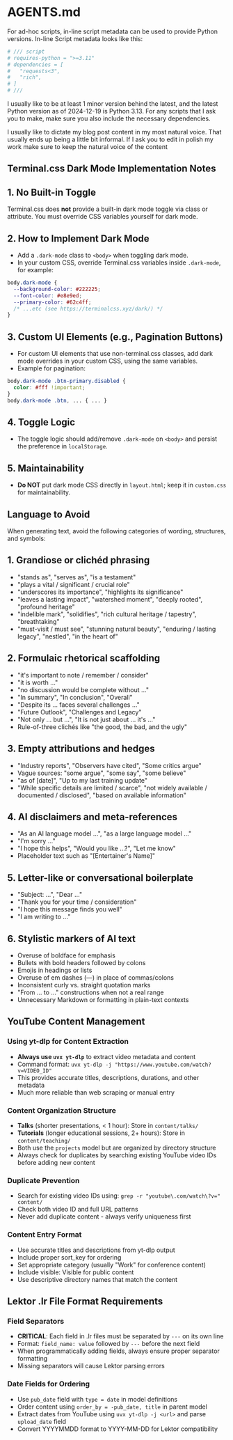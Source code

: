 # AGENTS.md

For ad-hoc scripts, in-line script metadata can be used to provide Python
versions. In-line Script metadata looks like this:

```python
# /// script
# requires-python = ">=3.11"
# dependencies = [
#   "requests<3",
#   "rich",
# ]
# ///
```

I usually like to be at least 1 minor version behind the latest, and the
latest Python version as of 2024-12-19 is Python 3.13. For any scripts that
I ask you to make, make sure you also include the necessary dependencies.

I usually like to dictate my blog post content in my most natural voice. That
usually ends up being a little bit informal. If I ask you to edit in polish
my work make sure to keep the natural voice of the content

## Terminal.css Dark Mode Implementation Notes

## 1. No Built-in Toggle
Terminal.css does **not** provide a built-in dark mode toggle via class or attribute. You must override CSS variables yourself for dark mode.

## 2. How to Implement Dark Mode
- Add a `.dark-mode` class to `<body>` when toggling dark mode.
- In your custom CSS, override Terminal.css variables inside `.dark-mode`, for example:

```css
body.dark-mode {
  --background-color: #222225;
  --font-color: #e8e9ed;
  --primary-color: #62c4ff;
  /* ...etc (see https://terminalcss.xyz/dark/) */
}
```

## 3. Custom UI Elements (e.g., Pagination Buttons)
- For custom UI elements that use non-terminal.css classes, add dark mode overrides in your custom CSS, using the same variables.
- Example for pagination:

```css
body.dark-mode .btn-primary.disabled {
  color: #fff !important;
}
body.dark-mode .btn, ... { ... }
```

## 4. Toggle Logic
- The toggle logic should add/remove `.dark-mode` on `<body>` and persist the preference in `localStorage`.

## 5. Maintainability
- **Do NOT** put dark mode CSS directly in `layout.html`; keep it in `custom.css` for maintainability.

## Language to Avoid

When generating text, avoid the following categories of wording, structures, and symbols:

## 1. Grandiose or clichéd phrasing

- "stands as", "serves as", "is a testament"
- "plays a vital / significant / crucial role"
- "underscores its importance", "highlights its significance"
- "leaves a lasting impact", "watershed moment", "deeply rooted",
  "profound heritage"
- "indelible mark", "solidifies", "rich cultural heritage / tapestry",
  "breathtaking"
- "must-visit / must see", "stunning natural beauty", "enduring / lasting
  legacy", "nestled", "in the heart of"

## 2. Formulaic rhetorical scaffolding

- "it's important to note / remember / consider"
- "it is worth …"
- "no discussion would be complete without …"
- "In summary", "In conclusion", "Overall"
- "Despite its … faces several challenges …"
- "Future Outlook", "Challenges and Legacy"
- "Not only … but …", "It is not just about … it's …"
- Rule-of-three clichés like "the good, the bad, and the ugly"

## 3. Empty attributions and hedges

- "Industry reports", "Observers have cited", "Some critics argue"
- Vague sources: "some argue", "some say", "some believe"
- "as of [date]", "Up to my last training update"
- "While specific details are limited / scarce", "not widely available /
  documented / disclosed", "based on available information"

## 4. AI disclaimers and meta-references

- "As an AI language model …", "as a large language model …"
- "I'm sorry …"
- "I hope this helps", "Would you like …?", "Let me know"
- Placeholder text such as "[Entertainer's Name]"

## 5. Letter-like or conversational boilerplate

- "Subject: …", "Dear …"
- "Thank you for your time / consideration"
- "I hope this message finds you well"
- "I am writing to …"

## 6. Stylistic markers of AI text

- Overuse of boldface for emphasis
- Bullets with bold headers followed by colons
- Emojis in headings or lists
- Overuse of em dashes (—) in place of commas/colons
- Inconsistent curly vs. straight quotation marks
- "From … to …" constructions when not a real range
- Unnecessary Markdown or formatting in plain-text contexts

## YouTube Content Management

### Using yt-dlp for Content Extraction
- **Always use `uvx yt-dlp`** to extract video metadata and content
- Command format: `uvx yt-dlp -j "https://www.youtube.com/watch?v=VIDEO_ID"`
- This provides accurate titles, descriptions, durations, and other metadata
- Much more reliable than web scraping or manual entry

### Content Organization Structure
- **Talks** (shorter presentations, < 1 hour): Store in `content/talks/`
- **Tutorials** (longer educational sessions, 2+ hours): Store in `content/teaching/`
- Both use the `projects` model but are organized by directory structure
- Always check for duplicates by searching existing YouTube video IDs before adding new content

### Duplicate Prevention
- Search for existing video IDs using: `grep -r "youtube\.com/watch\?v=" content/`
- Check both video ID and full URL patterns
- Never add duplicate content - always verify uniqueness first

### Content Entry Format
- Use accurate titles and descriptions from yt-dlp output
- Include proper sort_key for ordering
- Set appropriate category (usually "Work" for conference content)
- Include visible: Visible for public content
- Use descriptive directory names that match the content

## Lektor .lr File Format Requirements

### Field Separators
- **CRITICAL**: Each field in .lr files must be separated by `---` on its own line
- Format: `field_name: value` followed by `---` before the next field
- When programmatically adding fields, always ensure proper separator formatting
- Missing separators will cause Lektor parsing errors

### Date Fields for Ordering
- Use `pub_date` field with `type = date` in model definitions
- Order content using `order_by = -pub_date, title` in parent model
- Extract dates from YouTube using `uvx yt-dlp -j <url>` and parse `upload_date` field
- Convert YYYYMMDD format to YYYY-MM-DD for Lektor compatibility
